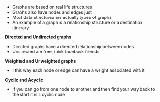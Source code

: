 - Graphs are based on real life structures
- Graphs also have nodes and edges just
- Most data structures are actually types of graphs
- An example of a graph is a relationship structure or a destination itinerary

**Directed and Undirected graphs**

- Directed graphs have a directed relationship between nodes
- Undirected are free, think facebook friends

**Weighted and Unweighted graphs**

- I this way each node or edge can have a weight associated with it

**Cyclic and Acyclic**

-  If you can go from one node to another and then find your way back to the start it is a cyclic node